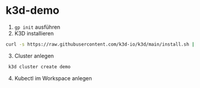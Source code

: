 # k3d-demo

1. `gp init` ausführen
2. K3D installieren

```bash
curl -s https://raw.githubusercontent.com/k3d-io/k3d/main/install.sh | bash
```

3. Cluster anlegen

```bash
 k3d cluster create demo
```

4. Kubectl im Workspace anlegen

```bash

```